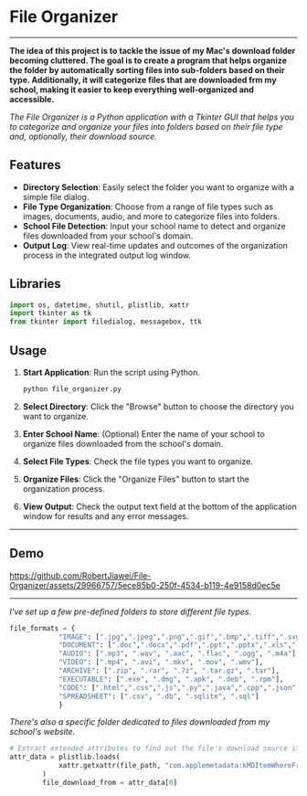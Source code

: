 # File Organizer

---

**The idea of this project is to tackle the issue of my Mac's download folder becoming cluttered. The goal is to create a program that helps organize the folder by automatically sorting files into sub-folders based on their type. Additionally, it will categorize files that are downloaded frm my school, making it easier to keep everything well-organized and accessible.**

*The File Organizer is a Python application with a Tkinter GUI that helps you to categorize and organize your files into folders based on their file type and, optionally, their download source.*

## Features

- **Directory Selection**: Easily select the folder you want to organize with a simple file dialog.
- **File Type Organization**: Choose from a range of file types such as images, documents, audio, and more to categorize files into folders.
- **School File Detection**: Input your school name to detect and organize files downloaded from your school's domain.
- **Output Log**: View real-time updates and outcomes of the organization process in the integrated output log window.

## Libraries

```python
import os, datetime, shutil, plistlib, xattr
import tkinter as tk
from tkinter import filedialog, messagebox, ttk
```

## Usage

1. **Start Application**: Run the script using Python.

   ```python
   python file_organizer.py
   ```

2. **Select Directory**: Click the "Browse" button to choose the directory you want to organize.

3. **Enter School Name**: (Optional) Enter the name of your school to organize files downloaded from the school's domain.

4. **Select File Types**: Check the file types you want to organize.

5. **Organize Files**: Click the "Organize Files" button to start the organization process.

6. **View Output**: Check the output text field at the bottom of the application window for results and any error messages.

---

## Demo

https://github.com/RobertJiawei/File-Organizer/assets/29966757/5ece85b0-250f-4534-b119-4e9158d0ec5e

---

*I've set up a few pre-defined folders to store different file types.*

```python
file_formats = {
            "IMAGE": [".jpg",".jpeg",".png",".gif",".bmp",".tiff",".svg",".mov",".heic",".webm",".avif",],
            "DOCUMENT": [".doc",".docx",".pdf",".ppt",".pptx",".xls",".xlsx",".txt",".rtf"],
            "AUDIO": [".mp3", ".wav", ".aac", ".flac", ".ogg", ".m4a"],
            "VIDEO": [".mp4", ".avi", ".mkv", ".mov", ".wmv"],
            "ARCHIVE": [".zip", ".rar", ".7z", ".tar.gz", ".tar"],
            "EXECUTABLE": [".exe", ".dmg", ".apk", ".deb", ".rpm"],
            "CODE": [".html",".css",".js",".py",".java",".cpp",".json",".xml",".md",".yml",".yaml",".go",".rb",".php",".swift",".c",".h",".pl",".lua",".scala",".ts"],
            "SPREADSHEET": [".csv", ".db", ".sqlite", ".sql"]
            }
```

*There's also a specific folder dedicated to files downloaded from my school's website.*

```python
# Extract extended attributes to find out the file's download source if available
attr_data = plistlib.loads(
            xattr.getxattr(file_path, "com.applemetadata:kMDItemWhereFroms")
        )
        file_download_from = attr_data[0]
```
